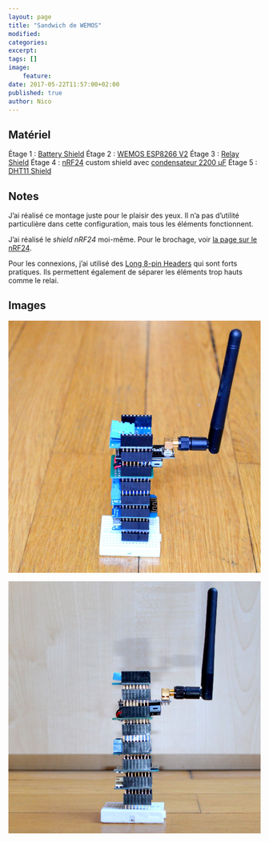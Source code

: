 ```yaml
---
layout: page
title: "Sandwich de WEMOS"
modified:
categories:
excerpt:
tags: []
image:
    feature:
date: 2017-05-22T11:57:00+02:00
published: true
author: Nico
---
```


## Matériel

Étage 1 : [Battery Shield][1]
Étage 2 : [WEMOS ESP8266 V2][2]
Étage 3 : [Relay Shield][3]
Étage 4 : [nRF24][4a] custom shield avec [condensateur 2200 µF][4b]
Étage 5 : [DHT11 Shield][5]

## Notes

J’ai réalisé ce montage juste pour le plaisir des yeux. Il n’a pas d’utilité particulière dans cette configuration, mais tous les éléments fonctionnent.

J’ai réalisé le _shield nRF24_ moi-même. Pour le brochage, voir [la page sur le nRF24][4c].

Pour les connexions, j’ai utilisé des [Long 8-pin Headers][6] qui sont forts pratiques. Ils permettent également de séparer les éléments trop hauts comme le relai.

## Images

[![WEMOS Sandwich][image-1]][image-1]

[![WEMOS Sandwich][image-2]][image-2]

[image-1]: ../../files/2017-05-22-wemos-sandwich/wemos-sandwich-001.jpg
[image-2]: ../../files/2017-05-22-wemos-sandwich/wemos-sandwich-002.jpg
[1]: https://www.banggood.com/WeMos-D1-Mini-Single-Lithium-Battery-Charging-And-Battery-Boost-Shield-p-1092773.html?p=0431091025639201412F
[2]: https://www.banggood.com/WeMos-D1-Mini-V2-NodeMcu-4M-Bytes-Lua-WIFI-Internet-Of-Things-Development-Board-Based-ESP8266-p-1115398.html?p=0431091025639201412F
[3]: https://www.banggood.com/DC-5V-1CH-Relay-Shield-V2-Version-2-For-WEMOS-D1-Mini-ESP8266-WiFi-Module-p-1102379.html?p=0431091025639201412F
[4a]: https://fr.aliexpress.com/item/2pcs-lot-Special-promotions-1100-meter-long-distance-NRF24L01-PA-LNA-wireless-modules-with-antenna/32246689488.html
[4b]: https://fr.aliexpress.com/item/1LOT-10PCS-Aluminum-Capacitors-2200uF-228-20-10-17mm-10V-2200000nF-2200000000pF-Diameter10mm/32707549315.html
[4c]: https://ouilogique.com/tests_nRF24L01+/#nrf24l01-sur-esp8266
[5]: https://www.banggood.com/DHT11-Single-Bus-Digital-Temperature-Humidity-Sensor-Shield-For-WeMos-D1-Mini-p-1050049.html?p=0431091025639201412F
[6]: https://fr.aliexpress.com/item/Free-shipping-60Pcs-lot-2-54MM-6Pin-8Pin-10Pin-10MM-Long-Needle-Female-Pin-Header-Strip/32684334510.html
